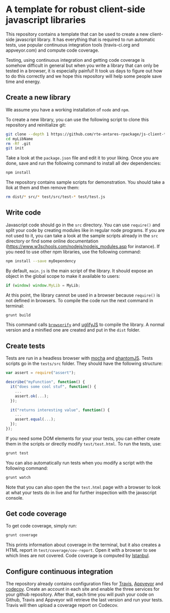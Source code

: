 # A template for robust client-side javascript libraries

This repository contains a template that can be used to create a new client-side javascript library. It has everything that is required to run automatic tests, use popular continuous integration tools (travis-ci.org and appveyor.com) and compute code coverage.

Testing, using continuous integration and getting code coverage is somehow difficult in general but when you write a library that can only be tested in a browser, it is especially painful! It took us days to figure out how to do this correctly and we hope this repository will help some people save time and energy.

## Create a new library
We assume you have a working installation of `node` and `npm`.

To create a new library, you can use the following script to clone this repository and reinitialize git:
```sh
git clone --depth 1 https://github.com/rte-antares-rpackage/js-client-tmpl myLibName
cd myLibName
rm -Rf .git
git init
```
Take a look at the `package.json` file and edit it to your liking. Once you are done, save and run the following command to install all dev dependencies:
```sh
npm install
```

The repository contains sample scripts for demonstration. You should take a llok at them and then remove them:
```sh
rm dist/* src/* test/src/test-* test/test.js
```

## Write code
Javascript code should go in the `src` directory. You can use `require()` and split your code by creating modules like in regular node programs. If you are not used to it, you can take a look at the sample scripts already in the `src` directory or find some online documentation (https://www.w3schools.com/nodejs/nodejs_modules.asp for instance). If you need to use other npm libraries, use the following command:
```sh
npm install --save myDependency
```

By default, `main.js` is the main script of the library. It should expose an object in the global scope to make it available to users:
```js
if (window) window.MyLib = MyLib;
```
At this point, the library cannot be used in a browser because `require()` is not defined in browsers. To compile the code run the next command in terminal:
```sh
grunt build
```
This command calls [`browserify`](http://browserify.org/) and [uglifyJS](https://github.com/mishoo/UglifyJS2) to compile the library. A normal version and a minified one are created and put in the `dist` folder.

## Create tests
Tests are run in a headless browser with [mocha](https://mochajs.org/) and [phantomJS](http://phantomjs.org/). Tests scripts go in the `tests/src` folder. They should have the following structure:

```js
var assert = require("assert");

describe("myFunction", function() {
  it("does some cool stuf", function() {
    ...
    assert.ok(...);
  });

  it("returns interesting value", function() {
    ...
    assert.equal(...);
  });
});
```

If you need some DOM elements for your your tests, you can either create them in the scripts or directly modify `test/test.html`. To run the tests, use:
```sh
grunt test
```
You can also automatically run tests when you modify a script with the following command:
```sh
grunt watch
```
Note that you can also open the the `test.html` page with a browser to look at what your tests do in live and for further inspection with the javascript console.

## Get code coverage
To get code coverage, simply run:
```sh
grunt coverage
```
This prints information about coverage in the terminal, but it also creates a HTML report in `test/coverage/cov-report`. Open it with a browser to see which lines are not covered. Code coverage is computed by [Istanbul](https://github.com/gotwarlost/istanbul).

## Configure continuous integration
The repository already contains configuration files for [Travis](https://travis-ci.org/), [Appveyor](https://www.appveyor.com/) and [codecov](https://codecov.io/gh). Create an account in each site and enable the three services for your github repository. After that, each time you will push your code on Github, Travis and Appveyor will retrieve the last version and run your tests. Travis will then upload a coverage report on Codecov.
